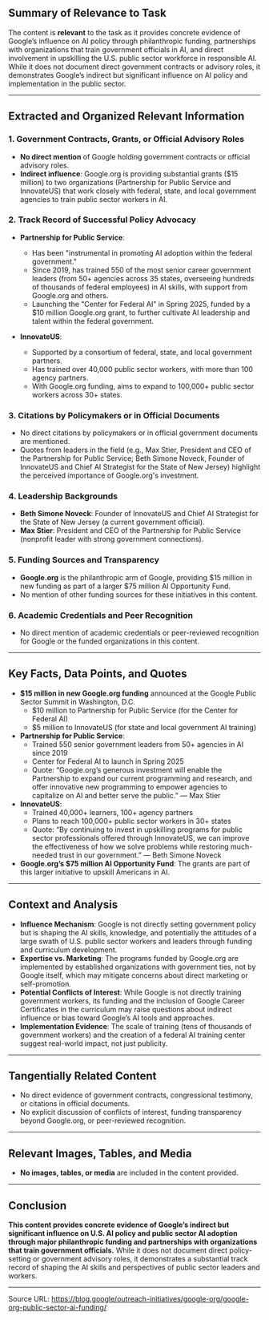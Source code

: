 ## Summary of Relevance to Task

The content is **relevant** to the task as it provides concrete evidence of Google’s influence on AI policy through philanthropic funding, partnerships with organizations that train government officials in AI, and direct involvement in upskilling the U.S. public sector workforce in responsible AI. While it does not document direct government contracts or advisory roles, it demonstrates Google’s indirect but significant influence on AI policy and implementation in the public sector.

---

## Extracted and Organized Relevant Information

### 1. Government Contracts, Grants, or Official Advisory Roles

- **No direct mention** of Google holding government contracts or official advisory roles.
- **Indirect influence**: Google.org is providing substantial grants ($15 million) to two organizations (Partnership for Public Service and InnovateUS) that work closely with federal, state, and local government agencies to train public sector workers in AI.

### 2. Track Record of Successful Policy Advocacy

- **Partnership for Public Service**:
  - Has been "instrumental in promoting AI adoption within the federal government."
  - Since 2019, has trained 550 of the most senior career government leaders (from 50+ agencies across 35 states, overseeing hundreds of thousands of federal employees) in AI skills, with support from Google.org and others.
  - Launching the "Center for Federal AI" in Spring 2025, funded by a $10 million Google.org grant, to further cultivate AI leadership and talent within the federal government.

- **InnovateUS**:
  - Supported by a consortium of federal, state, and local government partners.
  - Has trained over 40,000 public sector workers, with more than 100 agency partners.
  - With Google.org funding, aims to expand to 100,000+ public sector workers across 30+ states.

### 3. Citations by Policymakers or in Official Documents

- No direct citations by policymakers or in official government documents are mentioned.
- Quotes from leaders in the field (e.g., Max Stier, President and CEO of the Partnership for Public Service; Beth Simone Noveck, Founder of InnovateUS and Chief AI Strategist for the State of New Jersey) highlight the perceived importance of Google.org's investment.

### 4. Leadership Backgrounds

- **Beth Simone Noveck**: Founder of InnovateUS and Chief AI Strategist for the State of New Jersey (a current government official).
- **Max Stier**: President and CEO of the Partnership for Public Service (nonprofit leader with strong government connections).

### 5. Funding Sources and Transparency

- **Google.org** is the philanthropic arm of Google, providing $15 million in new funding as part of a larger $75 million AI Opportunity Fund.
- No mention of other funding sources for these initiatives in this content.

### 6. Academic Credentials and Peer Recognition

- No direct mention of academic credentials or peer-reviewed recognition for Google or the funded organizations in this content.

---

## Key Facts, Data Points, and Quotes

- **$15 million in new Google.org funding** announced at the Google Public Sector Summit in Washington, D.C.
  - $10 million to Partnership for Public Service (for the Center for Federal AI)
  - $5 million to InnovateUS (for state and local government AI training)
- **Partnership for Public Service**:
  - Trained 550 senior government leaders from 50+ agencies in AI since 2019
  - Center for Federal AI to launch in Spring 2025
  - Quote: “Google.org’s generous investment will enable the Partnership to expand our current programming and research, and offer innovative new programming to empower agencies to capitalize on AI and better serve the public.” — Max Stier
- **InnovateUS**:
  - Trained 40,000+ learners, 100+ agency partners
  - Plans to reach 100,000+ public sector workers in 30+ states
  - Quote: “By continuing to invest in upskilling programs for public sector professionals offered through InnovateUS, we can improve the effectiveness of how we solve problems while restoring much-needed trust in our government.” — Beth Simone Noveck
- **Google.org’s $75 million AI Opportunity Fund**: The grants are part of this larger initiative to upskill Americans in AI.

---

## Context and Analysis

- **Influence Mechanism**: Google is not directly setting government policy but is shaping the AI skills, knowledge, and potentially the attitudes of a large swath of U.S. public sector workers and leaders through funding and curriculum development.
- **Expertise vs. Marketing**: The programs funded by Google.org are implemented by established organizations with government ties, not by Google itself, which may mitigate concerns about direct marketing or self-promotion.
- **Potential Conflicts of Interest**: While Google is not directly training government workers, its funding and the inclusion of Google Career Certificates in the curriculum may raise questions about indirect influence or bias toward Google’s AI tools and approaches.
- **Implementation Evidence**: The scale of training (tens of thousands of government workers) and the creation of a federal AI training center suggest real-world impact, not just publicity.

---

## Tangentially Related Content

- No direct evidence of government contracts, congressional testimony, or citations in official documents.
- No explicit discussion of conflicts of interest, funding transparency beyond Google.org, or peer-reviewed recognition.

---

## Relevant Images, Tables, and Media

- **No images, tables, or media** are included in the content provided.

---

## Conclusion

**This content provides concrete evidence of Google’s indirect but significant influence on U.S. AI policy and public sector AI adoption through major philanthropic funding and partnerships with organizations that train government officials.** While it does not document direct policy-setting or government advisory roles, it demonstrates a substantial track record of shaping the AI skills and perspectives of public sector leaders and workers.

---

Source URL: https://blog.google/outreach-initiatives/google-org/google-org-public-sector-ai-funding/